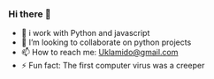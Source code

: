 ### Hi there 👋

- 🌱 i work with Python and javascript 
- 👯 I’m looking to collaborate on python projects
- 📫 How to reach me: Uklamido@gmail.com
- ⚡ Fun fact: The first computer virus was a creeper
